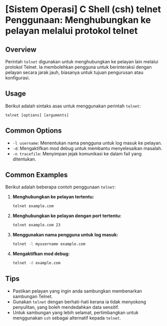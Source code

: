 # [Sistem Operasi] C Shell (csh) telnet Penggunaan: Menghubungkan ke pelayan melalui protokol telnet

## Overview
Perintah `telnet` digunakan untuk menghubungkan ke pelayan lain melalui protokol Telnet. Ia membolehkan pengguna untuk berinteraksi dengan pelayan secara jarak jauh, biasanya untuk tujuan pengurusan atau konfigurasi.

## Usage
Berikut adalah sintaks asas untuk menggunakan perintah `telnet`:

```
telnet [options] [arguments]
```

## Common Options
- `-l username`: Menentukan nama pengguna untuk log masuk ke pelayan.
- `-d`: Mengaktifkan mod debug untuk membantu menyelesaikan masalah.
- `-n tracefile`: Menyimpan jejak komunikasi ke dalam fail yang ditentukan.

## Common Examples
Berikut adalah beberapa contoh penggunaan `telnet`:

1. **Menghubungkan ke pelayan tertentu:**
   ```bash
   telnet example.com
   ```

2. **Menghubungkan ke pelayan dengan port tertentu:**
   ```bash
   telnet example.com 23
   ```

3. **Menggunakan nama pengguna untuk log masuk:**
   ```bash
   telnet -l myusername example.com
   ```

4. **Mengaktifkan mod debug:**
   ```bash
   telnet -d example.com
   ```

## Tips
- Pastikan pelayan yang ingin anda sambungkan membenarkan sambungan Telnet.
- Gunakan `telnet` dengan berhati-hati kerana ia tidak menyokong penyulitan, yang boleh mendedahkan data sensitif.
- Untuk sambungan yang lebih selamat, pertimbangkan untuk menggunakan `ssh` sebagai alternatif kepada `telnet`.